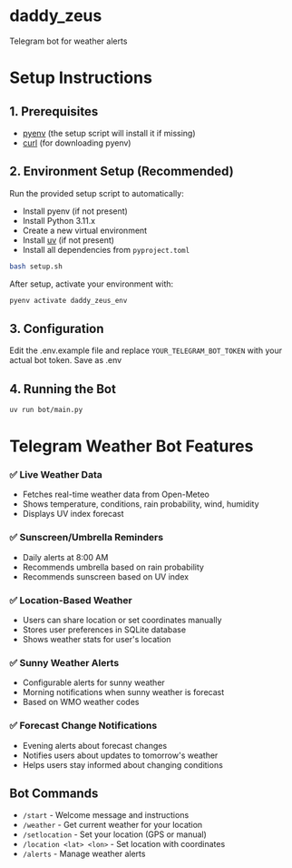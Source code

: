 # daddy_zeus
Telegram bot for weather alerts

# Setup Instructions

## 1. Prerequisites
- [pyenv](https://github.com/pyenv/pyenv) (the setup script will install it if missing)
- [curl](https://curl.se/) (for downloading pyenv)

## 2. Environment Setup (Recommended)

Run the provided setup script to automatically:
- Install pyenv (if not present)
- Install Python 3.11.x
- Create a new virtual environment
- Install [uv](https://github.com/astral-sh/uv) (if not present)
- Install all dependencies from `pyproject.toml`

```bash
bash setup.sh
```

After setup, activate your environment with:
```bash
pyenv activate daddy_zeus_env
```

## 3. Configuration

Edit the .env.example file and replace `YOUR_TELEGRAM_BOT_TOKEN` with your actual bot token.
Save as .env

## 4. Running the Bot

```bash
uv run bot/main.py
```

# Telegram Weather Bot Features

### ✅ Live Weather Data
- Fetches real-time weather data from Open-Meteo
- Shows temperature, conditions, rain probability, wind, humidity
- Displays UV index forecast

### ✅ Sunscreen/Umbrella Reminders
- Daily alerts at 8:00 AM
- Recommends umbrella based on rain probability
- Recommends sunscreen based on UV index

### ✅ Location-Based Weather
- Users can share location or set coordinates manually
- Stores user preferences in SQLite database
- Shows weather stats for user's location

### ✅ Sunny Weather Alerts
- Configurable alerts for sunny weather
- Morning notifications when sunny weather is forecast
- Based on WMO weather codes

### ✅ Forecast Change Notifications
- Evening alerts about forecast changes
- Notifies users about updates to tomorrow's weather
- Helps users stay informed about changing conditions

## Bot Commands

- `/start` - Welcome message and instructions
- `/weather` - Get current weather for your location
- `/setlocation` - Set your location (GPS or manual)
- `/location <lat> <lon>` - Set location with coordinates
- `/alerts` - Manage weather alerts
